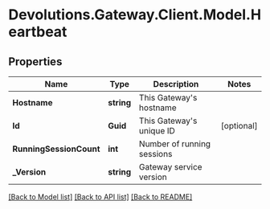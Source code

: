 # Devolutions.Gateway.Client.Model.Heartbeat

## Properties

Name | Type | Description | Notes
------------ | ------------- | ------------- | -------------
**Hostname** | **string** | This Gateway&#39;s hostname | 
**Id** | **Guid** | This Gateway&#39;s unique ID | [optional] 
**RunningSessionCount** | **int** | Number of running sessions | 
**_Version** | **string** | Gateway service version | 

[[Back to Model list]](../README.md#documentation-for-models) [[Back to API list]](../README.md#documentation-for-api-endpoints) [[Back to README]](../README.md)

